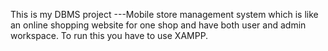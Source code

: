 This is my DBMS project ---Mobile store management system which is like an online shopping website for one shop and have both user and admin workspace. To run this you have to use XAMPP. 
